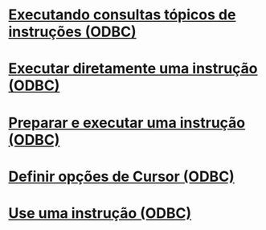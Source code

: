 # [Executando consultas tópicos de instruções (ODBC)](executing-queries-how-to-topics-odbc.md)
# [Executar diretamente uma instrução (ODBC)](execute-a-statement-directly-odbc.md)
# [Preparar e executar uma instrução (ODBC)](prepare-and-execute-a-statement-odbc.md)
# [Definir opções de Cursor (ODBC)](set-cursor-options-odbc.md)
# [Use uma instrução (ODBC)](use-a-statement-odbc.md)
